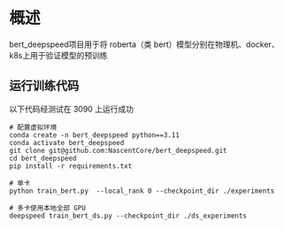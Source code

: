 # 概述

bert_deepspeed项目用于将 roberta（类 bert）模型分别在物理机、docker、k8s上用于验证模型的预训练

## 运行训练代码

以下代码经测试在 3090 上运行成功

```
# 配置虚拟环境
conda create -n bert_deepspeed python==3.11
conda activate bert_deepspeed
git clone git@github.com:NascentCore/bert_deepspeed.git
cd bert_deepspeed
pip install -r requirements.txt

# 单卡
python train_bert.py  --local_rank 0 --checkpoint_dir ./experiments

# 多卡使用本地全部 GPU
deepspeed train_bert_ds.py --checkpoint_dir ./ds_experiments
```
